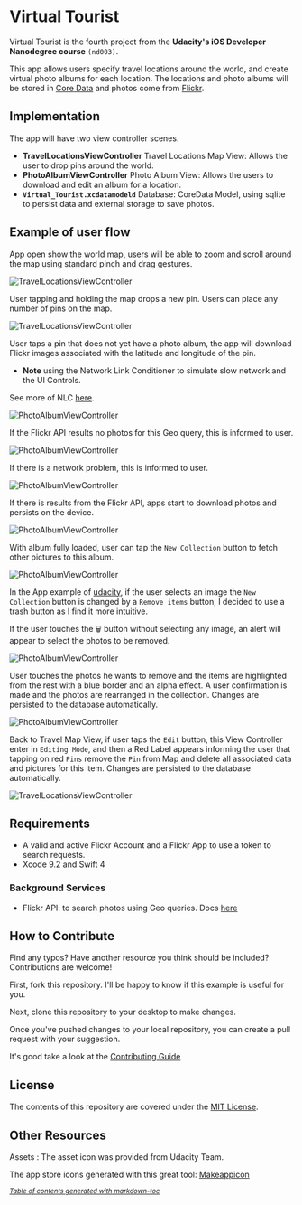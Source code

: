 # Virtual Tourist

Virtual Tourist is the fourth project from the **Udacity's iOS Developer Nanodegree course** `(nd003)`.

This app allows users specify travel locations around the world, and create virtual photo albums for each location. The locations and photo albums will be stored in [Core Data](https://developer.apple.com/documentation/coredata) and photos come from [Flickr](https://www.flickr.com/services/api/).

## Implementation

The app will have two view controller scenes.

- **TravelLocationsViewController** Travel Locations Map View: Allows the user to drop pins around the world.
- **PhotoAlbumViewController** Photo Album View: Allows the users to download and edit an album for a location.
- **`Virtual_Tourist.xcdatamodeld`** Database: CoreData Model, using sqlite to persist data and external storage to save photos.

## Example of user flow

App open show the world map, users will be able to zoom and scroll around the map using standard pinch and drag gestures.

![TravelLocationsViewController](repository-media/01-TravelLocationsViewController.png)

User tapping and holding the map drops a new pin. Users can place any number of pins on the map.

![TravelLocationsViewController](repository-media/02-TravelLocationsViewController-with-pin.png)

User taps a pin that does not yet have a photo album, the app will download Flickr images associated with the latitude and longitude of the pin.

- **Note** using the Network Link Conditioner to simulate slow network and the UI Controls.

See more of NLC [here](https://nshipster.com/network-link-conditioner/).

![PhotoAlbumViewController](repository-media/03-PhotoAlbumViewController-loading.png)

If the Flickr API results no photos for this Geo query, this is informed to user.

![PhotoAlbumViewController](repository-media/03-PhotoAlbumViewController-no-photos.png)

If there is a network problem, this is informed to user.

![PhotoAlbumViewController](repository-media/03-PhotoAlbumViewController-no-netork.png)

If there is results from the Flickr API, apps start to download photos and persists on the device.

![PhotoAlbumViewController](repository-media/04-PhotoAlbumViewController-loading.png)

With album fully loaded, user can tap the `New Collection` button to fetch other pictures to this album.

![PhotoAlbumViewController](repository-media/05-PhotoAlbumViewController-loaded.png)

In the App example of [udacity](https://itunes.apple.com/us/app/virtual-tourist-portfolio/id994696845?mt=8), if the user selects an image the `New Collection` button is changed by a `Remove items` button, I decided to use a trash button as I find it more intuitive.

If the user touches the `🗑` button without selecting any image, an alert will appear to select the photos to be removed.

![PhotoAlbumViewController](repository-media/06-PhotoAlbumViewController-trash-icon.png)

User touches the photos he wants to remove and the items are highlighted from the rest with a blue border and an alpha effect. A user confirmation is made and the photos are rearranged in the collection.
Changes are persisted to the database automatically.

![PhotoAlbumViewController](repository-media/07-PhotoAlbumViewController-trash-icon.png)

Back to Travel Map View, if user taps the `Edit` button, this View Controller enter in `Editing Mode`, and then a Red Label appears informing the user that tapping on red `Pins` remove the `Pin` from Map and delete all associated data and pictures for this item.
Changes are persisted to the database automatically.

![TravelLocationsViewController](repository-media/07-TravelLocationsViewController-pins-delete.png)

## Requirements

- A valid and active Flickr Account and a Flickr App to use a token to search requests.
- Xcode 9.2 and Swift 4

### Background Services

- Flickr API: to search photos using Geo queries. Docs [here](https://www.flickr.com/services/api/flickr.photos.search.html)

## How to Contribute

Find any typos? Have another resource you think should be included? Contributions are welcome!

First, fork this repository. I'll be happy to know if this example is useful for you.

Next, clone this repository to your desktop to make changes.

Once you've pushed changes to your local repository, you can create a pull request with your suggestion.

It's good take a look at the [Contributing Guide](CONTRIBUTING.MD)

## License

The contents of this repository are covered under the [MIT License](LICENSE.txt).

## Other Resources

Assets : The asset icon was provided from Udacity Team.

The app store icons generated with this great tool: [Makeappicon](https://makeappicon.com/)

<small><i><a href='http://ecotrust-canada.github.io/markdown-toc/'>Table of contents generated with markdown-toc</a></i></small>
